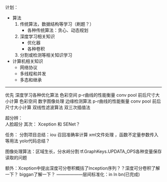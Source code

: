 
计划： 
- 算法
	1. 传统算法，数据结构等学习（刷题？）
		 - 各种传统算法：贪心、动态规划
	2. 深度学习相关知识
		- 优化器
		-  各种卷积
	3. 分割或检测等相关知识学习
- 计算机相关知识
  - 网络协议
  - 多线程和并发
  - 多态和继承



--------------
优先
深度学习各种优化算法
色彩空间
p-r曲线的性能衡量
conv pool 前后尺寸大小计算
色彩空间
数字图像处理 边缘检测算法
p-r曲线的性能衡量
conv pool 前后尺寸大小计算
双线性滤波算法
双三次插值法

超分辨：  
人脸超分
其次：
Xception 和 SENet？


任务：
分割项目总结：iou 召回准确率计算   xml文件处理   ，函数不定量参数传入等用法
yolo代码总结？

图像处理算法：区域生长，分水岭分割
 tf.GraphKeys.UPDATA_OPS各种变量保存读取的问题
 
额外：Xception中提出深度可分卷积概括了Inception序列？？深度可分卷积了解一下？
biggan了解一下？
——————层间标准化：in ln bn(已完成)
<!--stackedit_data:
eyJoaXN0b3J5IjpbMTgzNDU0NDI2MCwxOTkwNjE1Mzc3LC0xOT
U5MTUyNDksLTY4MTE4NzAxNCwzNjc3MTQ4MzYsLTg3ODE5MzEw
MSw3MDk3ODY5NDEsMTEyMjg0NzI4OSwxMDE2MDQ1NjUwLC0xNz
Q1NjU0Njc0LC0xNTM0Mjg3MTYsLTEwNzE5Mjg4NTQsLTE1Nzc4
MzAxODgsMTYzMzUyMDY1NiwyODc0NzcwMjUsMTU3MTExNTA5NS
wxMDY2OTcyMTUyXX0=
-->